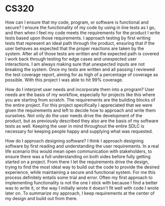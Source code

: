 # CS320

How can I ensure that my code, program, or software is functional and secure?
I ensure the functionality of my code by using in line tests as I go, and then when I feel my code meets the requirements for the
product I write tests based upon those requirements. I approach testing by first writing tests that represent an ideal path through
the product, ensuring that if the user behaves as expected that the proper reactions are taken by the system. After all of those
tests are written and the expected path is covered I work back through testing for edge cases and unexpected user interactions. I 
am always making sure that unexpected inputs are not breaking the system. Once my tests are written and all passing I reviewed the 
test coverage report, aiming for as high of a percentage of coverage as possible. With this project I was able to hit 99% coverage.

How do I interpret user needs and incorporate them into a program?
User needs are the basis of my workflow, especially for projects like this where you are starting from scratch. The requirements 
are the building blocks of the entire project. For this project specifically I appreciated that we were given the requirements
and left to decide how to approach and write them ourselves. Not only do the user needs drive the development of the product, but
as previously described they also are the basis of my software tests as well. Keeping the user in mind throughout the entire SDLC
is necessary for keeping people happy and supplying what was requested.

How do I approach designing software?
I think I approach designing software by first reading and understanding the user requirements. In a real life scenario this would
mean open communication with stakeholders, to ensure there was a full understanding on both sides before fully getting started
on a project. From there I let the requirements drive the design, trying to find the most ideal way to build out the code to 
provide the desired experience, while maintaining a secure and functional system. For me this process definitely entails some trial
and error. Often my first approach to implementing functionality is not the one I stick with because I find a better was to write 
it, or the way I initially wrote it doesn't fit well with code I wrote later on. To summarize my approach, I keep requirements at 
the center of my design and build out from there.
